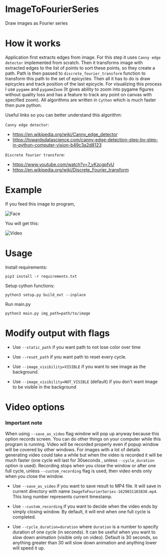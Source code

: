 # ImageToFourierSeries
Draw images as Fourier series

# How it works

Application first extracts edges from image. For this step it uses `Canny edge detector` 
implemented from scratch. Then it transforms image with extracted edges to the list of points to 
sort these points, so they create a path. Path is then passed to `discrete_fourier_transform` function
to transform this path to the set of epicycles. Then all it has to do is draw epicycles and track position
of the last epicycle. For visualizing this process I use `pygame` and `pygameZoom` (It gives ability to zoom into
pygame figures without quality loss and has a feature to track any point on canvas with specified zoom).
All algorithms are written in `Cython` which is much faster then 
pure python.

Useful links so you can better understand this algorithm:

`Canny edge detector`:
 - https://en.wikipedia.org/wiki/Canny_edge_detector
 - https://towardsdatascience.com/canny-edge-detection-step-by-step-in-python-computer-vision-b49c3a2d8123

`Discrete fourier transform`:
 - https://www.youtube.com/watch?v=7_vKzcgpfvU
 - https://en.wikipedia.org/wiki/Discrete_Fourier_transform

# Example

If you feed this image to program,

![Face](https://github.com/Grzetan/ImageToFourierSeries/blob/master/src/face.jpeg)

You will get this:

![Video](https://j.gifs.com/r22zgp.gif)



# Usage

Install requirements:
```commandline
pip3 install -r requirements.txt
```

Setup cython functions:

```commandline
python3 setup.py build_ext --inplace
```

Run main.py 

```commandline
python3 main.py img_path=path/to/image
```

# Modify output with flags

 - Use `--static_path` if you want path to not lose color over time


 - Use `--reset_path` if you want path to reset every cycle.


 - Use `--image_visibility=VISIBLE` if you want to see image as the background.


 - Use `--image_visibility=NOT_VISIBLE` (default) if you don't want image to be visible in the background

# Video options

### Important note

When using `--save_as_video` flag window will pop up anyway because this option records screen. You can do other things on your computer while this program is running. Video will be recorded properly even if popup window will be covered by other windows. For images with a lot of details generating video could take a while but when the video is recorded it will be much faster (one cycle will last for 30seconds , unless `--cycle_duration` option is used). Recording stops when you close the window or after one full cycle, unless `--custom_recording` flag is used, then video ends only when you close the window.

 - Use `--save_as_video` if you want to save result to MP4 file. It will save in current directory with name
`ImageToFourierSeries-1629031103830.mp4`. This long number represents current timestamp.


 - Use `--custom_recording` if you want to decide when the video ends by simply closing window. By default, it will end 
when one full cycle is completed.

    
 - Use `--cycle_duration=duration` where `duration` is a number to specify duration of one cycle (in seconds). It 
can be useful when you want to slow down animation (visible only on video). Default is 30 seconds, so anything greater than 30 will slow down animation
and anything lower will speed it up.
